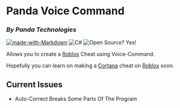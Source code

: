 # Panda Voice Command
### *By Panda Technologies*

[![made-with-Markdown](https://img.shields.io/badge/Made%20with-Markdown-1f425f.svg)](http://commonmark.org)
![C#](https://img.shields.io/badge/Made%20With-C%23-blue)
![Open Source? Yes!](https://badgen.net/badge/Open%20Source%20%3F/Yes%21/blue?icon=github)

Allows you to create a [Roblox](https://roblox.com/) Cheat using Voice-Command.

Hopefully you can learn on making a [Cortana](https://en.wikipedia.org/wiki/Cortana) cheat on [Roblox](https://roblox.com/) soon.

## Current Issues
- Auto-Correct Breaks Some Parts Of The Program

